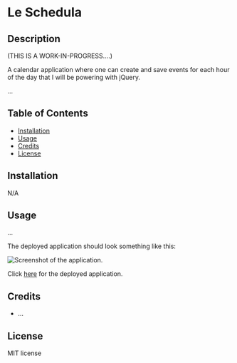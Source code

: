 # Le Schedula

## Description

(THIS IS A WORK-IN-PROGRESS....)

A calendar application where one can create and save events for each hour of the day that I will be powering with jQuery.

...

## Table of Contents

- [Installation](#installation)
- [Usage](#usage)
- [Credits](#credits)
- [License](#license)

## Installation

N/A

## Usage

...

The deployed application should look something like this:

![Screenshot of the application.](/assets/media/screenshot.png)

Click [here](https://niko-vu.github.io/le-schedula/) for the deployed application.

## Credits

* ...

## License

MIT license
